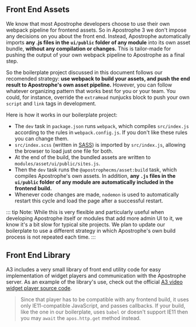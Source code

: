 ## Front End Assets

We know that most Apostrophe developers choose to use their own webpack pipeline for frontend assets. So in Apostrophe 3 we don't impose any decisions on you about the front end. Instead, Apostrophe automatically imports **any .js files in the `ui/public` folder of any module** into its own asset bundle, **without any compilation or changes.** This is tailor-made for pushing the output of your own webpack pipeline to Apostrophe as a final step.

So the boilerplate project discussed in this document follows our recomended strategy: **use webpack to build your assets, and push the end result to Apostrophe's own asset pipeline.** However, you can follow whatever organizing pattern that works best for you or your team. You could, for instance, override the `extraHead` nunjucks block to push your own `script` and `link` tags in development.

Here is how it works in our boilerplate project:

-  The `dev` task in `package.json` runs `webpack`, which compiles `src/index.js` according to the rules in `webpack.config.js`. If you don't like these rules you can change them.
-  `src/index.scss` (written in [SASS](https://sass-lang.com/)) is imported by `src/index.js`, allowing the browser to load just one file for both.
-  At the end of the build, the bundled assets are written to `modules/asset/ui/public/sites.js`.
-  Then the `dev` task runs the `@apostrophecms/asset:build` task, which compiles Apostrophe's own assets. In addition, **any `.js` files in the `ui/public` folder of any module are automatically included in the frontend build.**
- Whenever code changes are made, `nodemon` is used to automatically restart this cycle and load the page after a successful restart.

::: tip Note:
While this is very flexible and particularly useful when developing Apostrophe itself or modules that add more admin UI to it, we know it's a bit slow for typical site projects. We plan to update our boilerplate to use a different strategy in which Apostrophe's own build process is not repeated each time.
:::

## Front End Library

A3 includes a very small library of front end utility code for easy implementation of widget players and communication with the Apostrophe server. As an example of the library's use, check out the official [A3 video widget player source code](https://github.com/apostrophecms/apostrophe/blob/3.0/modules/%40apostrophecms/util/ui/public/video.js).

> Since that player has to be compatible with any frontend build, it uses only IE11-compatible JavaScript, and passes callbacks. If your build, like the one in our boilerplate, uses `babel` or doesn't support IE11 then you may `await` the `apos.http.get` method instead.